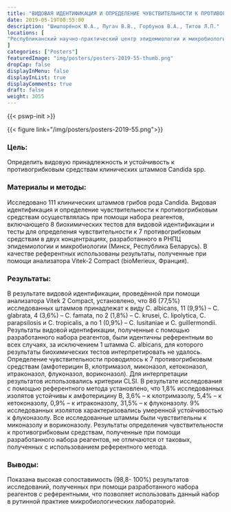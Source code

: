 ```yaml
---
title: "ВИДОВАЯ ИДЕНТИФИКАЦИЯ И ОПРЕДЕЛЕНИЕ ЧУВСТВИТЕЛЬНОСТИ К ПРОТИВОГРИБКОВЫМ СРЕДСТВАМ ДРОЖЖЕПОДОБНЫХ ГРИБОВ РОДА CANDIDA"
date: 2019-05-19T00:55:00
description: "Шишпорёнок Ю.А., Пугач В.В., Горбунов В.А., Титов Л.П."
locations: [
"Республиканский научно-практический центр эпидемиологии и микробиологии, Минск, Республика Беларусь"
]
categories: ["Posters"]
featuredImage: "img/posters/posters-2019-55-thumb.png"
dropCap: false
displayInMenu: false
displayInList: true
displayComments: true
draft: false
weight: 3055
---
```



{{< pswp-init >}}

{{< figure link="/img/posters/posters-2019-55.png">}}


### Цель:

Определить видовую принадлежность и устойчивость к противогрибковым средствам клинических штаммов Candida spp.

### Материалы и методы: 

Исследовано 111 клинических штаммов грибов рода Candida. Видовая идентификация и определение чувствительности к противогрибковым средствам осуществлялась при помощи набора реагентов, включающего 8 биохимических тестов для видовой идентификации и тесты для определения чувствительности к 7 противогрибковым средствам в двух концентрациях, разработанного в РНПЦ эпидемиологии и микробиологии (Минск, Республика Беларусь). В качестве референтных использованы результаты, полученные при помощи анализатора Vitek-2 Compact (bioMerieux, Франция).

### Результаты: 

В результате видовой идентификации, проведённой при помощи анализатора Vitek 2 Compact, установлено, что 86 (77,5%) исследованных штаммов принадлежат к виду C. albicans, 11 (9,9%) – C. glabrata, 4 (3,6%) – C. famata, по 2 (1,8%) – C. krusei, C. lipolytica, C. parapsilosis и C. tropicalis, а по 1 (0,9%) – C. lusitaniae и C. guillermondii. Результаты видовой идентификации, полученные с помощью разработанного набора реагентов, были идентичны референтным во всех случаях, за исключением 1 штамма C. albicans, для которого результаты биохимических тестов интерпретировать не удалось. Определение чувствительности проводилось к 7 противогрибковым средствам (амфотерицин В, клотримазол, миконазол, кетоконазол, итраконазол, флуконазол, вориконазол). Для интерпретации результатов использовались критерии CLSI. В результате исследования с помощью референтного метода установлено, что 1,8% исследованных изолятов устойчивы к амфотерицину В, 3,6% – к клотримазолу, 5,4% – к кетоконазолу, 0,9% – к итраконазолу, 31,5% – к флуконазолу. 9% исследованных изолятов характеризовались умеренной устойчивостью к флуконазолу. Все исследованные штаммы были чувствительны к миконазолу и вориконазолу. Результаты определения чувствительности к противогрибковым средствам, полученные при помощи разработанного набора реагентов, не отличаются от таковых, полученных с использованием референтного метода.

### Выводы: 

Показана высокая сопоставимость (98,8- 100%) результатов исследований, полученных при помощи разработанного набора реагентов с референтными, что позволяет использовать данный набор в рутинной практике микробиологических лабораторий.